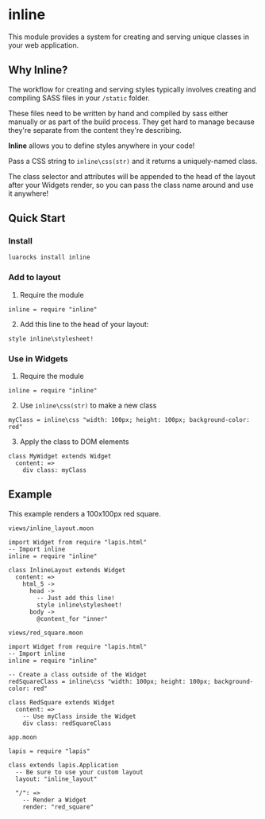 # inline

This module provides a system for creating and serving unique classes in your web application.

## Why Inline?
The workflow for creating and serving styles typically involves creating and compiling SASS files in your `/static` folder.

These files need to be written by hand and compiled by sass either manually or as part of the build process.
They get hard to manage because they're separate from the content they're describing.

**Inline** allows you to define styles anywhere in your code!

Pass a CSS string to `inline\css(str)` and it returns a uniquely-named class.

The class selector and attributes will be appended to the head of the layout after your Widgets render,
so you can pass the class name around and use it anywhere!

## Quick Start
### Install
```
luarocks install inline
```

### Add to layout
1. Require the module
```moonscript
inline = require "inline"
```

2. Add this line to the head of your layout:
```moonscript
style inline\stylesheet!
```

### Use in Widgets
1. Require the module
```moonscript
inline = require "inline"
```

2. Use `inline\css(str)` to make a new class
```moonscript
myClass = inline\css "width: 100px; height: 100px; background-color: red"
```

3. Apply the class to DOM elements
```moonscript
class MyWidget extends Widget
  content: =>
    div class: myClass
```

## Example

This example renders a 100x100px red square.

`views/inline_layout.moon`
```moonscript
import Widget from require "lapis.html"
-- Import inline
inline = require "inline"

class InlineLayout extends Widget
  content: =>
    html_5 ->
      head ->
        -- Just add this line!
        style inline\stylesheet!
      body ->
        @content_for "inner"
```
`views/red_square.moon`
```moonscript
import Widget from require "lapis.html"
-- Import inline
inline = require "inline"

-- Create a class outside of the Widget
redSquareClass = inline\css "width: 100px; height: 100px; background-color: red"

class RedSquare extends Widget
  content: =>
    -- Use myClass inside the Widget
    div class: redSquareClass
```
`app.moon`
```moonscript
lapis = require "lapis"

class extends lapis.Application
  -- Be sure to use your custom layout
  layout: "inline_layout"

  "/": =>
    -- Render a Widget
    render: "red_square"
```
